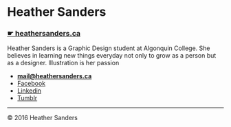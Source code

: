 # Heather Sanders

### [☛ heathersanders.ca](http://heathersanders.ca/)

Heather Sanders is a Graphic Design student at Algonquin College. She believes in learning new things everyday not only to grow as a person but as a designer. Illustration is her passion

- **[mail@heathersanders.ca](mailto:heather.e.sanders22@gmail.com)**
- [Facebook](https://www.facebook.com/heather.sanders.125)
- [Linkedin](https://www.linkedin.com/profile/view?id=AAIAABiYXR0Bws_cHtcGQxcbW14SbJIQ0gGDw8I&trk=nav_responsive_tab_profile_pic)
- [Tumblr](http://heathersandgraphic.tumblr.com)

---

© 2016 Heather Sanders
